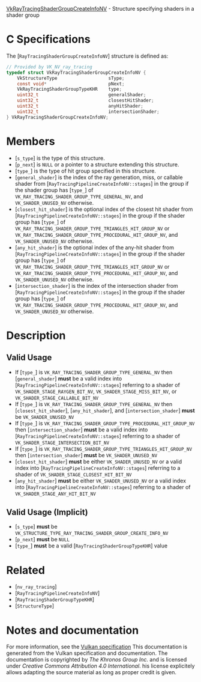 [VkRayTracingShaderGroupCreateInfoNV](https://www.khronos.org/registry/vulkan/specs/1.3-extensions/man/html/VkRayTracingShaderGroupCreateInfoNV.html) - Structure specifying shaders in a shader group

# C Specifications
The [`RayTracingShaderGroupCreateInfoNV`] structure is defined as:
```c
// Provided by VK_NV_ray_tracing
typedef struct VkRayTracingShaderGroupCreateInfoNV {
    VkStructureType                   sType;
    const void*                       pNext;
    VkRayTracingShaderGroupTypeKHR    type;
    uint32_t                          generalShader;
    uint32_t                          closestHitShader;
    uint32_t                          anyHitShader;
    uint32_t                          intersectionShader;
} VkRayTracingShaderGroupCreateInfoNV;
```

# Members
- [`s_type`] is the type of this structure.
- [`p_next`] is `NULL` or a pointer to a structure extending this structure.
- [`type_`] is the type of hit group specified in this structure.
- [`general_shader`] is the index of the ray generation, miss, or callable shader from [`RayTracingPipelineCreateInfoNV::stages`] in the group if the shader group has [`type_`] of `VK_RAY_TRACING_SHADER_GROUP_TYPE_GENERAL_NV`, and `VK_SHADER_UNUSED_NV` otherwise.
- [`closest_hit_shader`] is the optional index of the closest hit shader from [`RayTracingPipelineCreateInfoNV::stages`] in the group if the shader group has [`type_`] of `VK_RAY_TRACING_SHADER_GROUP_TYPE_TRIANGLES_HIT_GROUP_NV` or `VK_RAY_TRACING_SHADER_GROUP_TYPE_PROCEDURAL_HIT_GROUP_NV`, and `VK_SHADER_UNUSED_NV` otherwise.
- [`any_hit_shader`] is the optional index of the any-hit shader from [`RayTracingPipelineCreateInfoNV::stages`] in the group if the shader group has [`type_`] of `VK_RAY_TRACING_SHADER_GROUP_TYPE_TRIANGLES_HIT_GROUP_NV` or `VK_RAY_TRACING_SHADER_GROUP_TYPE_PROCEDURAL_HIT_GROUP_NV`, and `VK_SHADER_UNUSED_NV` otherwise.
- [`intersection_shader`] is the index of the intersection shader from [`RayTracingPipelineCreateInfoNV::stages`] in the group if the shader group has [`type_`] of `VK_RAY_TRACING_SHADER_GROUP_TYPE_PROCEDURAL_HIT_GROUP_NV`, and `VK_SHADER_UNUSED_NV` otherwise.

# Description
## Valid Usage
-    If [`type_`] is `VK_RAY_TRACING_SHADER_GROUP_TYPE_GENERAL_NV` then [`general_shader`] **must**  be a valid index into [`RayTracingPipelineCreateInfoNV::stages`] referring to a shader of `VK_SHADER_STAGE_RAYGEN_BIT_NV`, `VK_SHADER_STAGE_MISS_BIT_NV`, or `VK_SHADER_STAGE_CALLABLE_BIT_NV`
-    If [`type_`] is `VK_RAY_TRACING_SHADER_GROUP_TYPE_GENERAL_NV` then [`closest_hit_shader`], [`any_hit_shader`], and [`intersection_shader`] **must**  be `VK_SHADER_UNUSED_NV`
-    If [`type_`] is `VK_RAY_TRACING_SHADER_GROUP_TYPE_PROCEDURAL_HIT_GROUP_NV` then [`intersection_shader`] **must**  be a valid index into [`RayTracingPipelineCreateInfoNV::stages`] referring to a shader of `VK_SHADER_STAGE_INTERSECTION_BIT_NV`
-    If [`type_`] is `VK_RAY_TRACING_SHADER_GROUP_TYPE_TRIANGLES_HIT_GROUP_NV` then [`intersection_shader`] **must**  be `VK_SHADER_UNUSED_NV`
-  [`closest_hit_shader`] **must**  be either `VK_SHADER_UNUSED_NV` or a valid index into [`RayTracingPipelineCreateInfoNV::stages`] referring to a shader of `VK_SHADER_STAGE_CLOSEST_HIT_BIT_NV`
-  [`any_hit_shader`] **must**  be either `VK_SHADER_UNUSED_NV` or a valid index into [`RayTracingPipelineCreateInfoNV::stages`] referring to a shader of `VK_SHADER_STAGE_ANY_HIT_BIT_NV`

## Valid Usage (Implicit)
-  [`s_type`] **must**  be `VK_STRUCTURE_TYPE_RAY_TRACING_SHADER_GROUP_CREATE_INFO_NV`
-  [`p_next`] **must**  be `NULL`
-  [`type_`] **must**  be a valid [`RayTracingShaderGroupTypeKHR`] value

# Related
- [`nv_ray_tracing`]
- [`RayTracingPipelineCreateInfoNV`]
- [`RayTracingShaderGroupTypeKHR`]
- [`StructureType`]

# Notes and documentation
For more information, see the [Vulkan specification](https://www.khronos.org/registry/vulkan/specs/1.3-extensions/html/vkspec.html)
This documentation is generated from the Vulkan specification and documentation.
The documentation is copyrighted by *The Khronos Group Inc.* and is licensed under *Creative Commons Attribution 4.0 International*.
his license explicitely allows adapting the source material as long as proper credit is given.
        